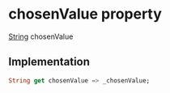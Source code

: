 


# chosenValue property









[String](https://api.flutter.dev/flutter/dart-core/String-class.html) chosenValue
  







## Implementation

```dart
String get chosenValue => _chosenValue;
```








